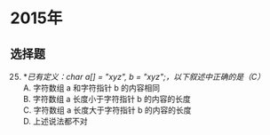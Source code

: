 #  2015年
## 选择题
25. **已有定义：char a[] = "xyz", *b = "xyz";，以下叙述中正确的是（C）<br/>**
A. 字符数组 a 和字符指针 b 的内容相同<br/>
B. 字符数组 a 长度小于字符指针 b 的内容的长度<br/>
C. 字符数组 a 长度大于字符指针 b 的内容的长度<br/>
D. 上述说法都不对
